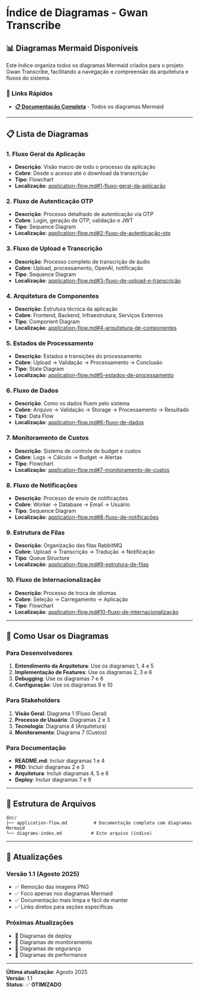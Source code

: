 # Índice de Diagramas - Gwan Transcribe

## 📊 Diagramas Mermaid Disponíveis

Este índice organiza todos os diagramas Mermaid criados para o projeto Gwan Transcribe, facilitando a navegação e compreensão da arquitetura e fluxos do sistema.

### 🔗 Links Rápidos

- **[📋 Documentação Completa](application-flow.md)** - Todos os diagramas Mermaid

---

## 📋 Lista de Diagramas

### 1. **Fluxo Geral da Aplicação**
- **Descrição**: Visão macro de todo o processo da aplicação
- **Cobre**: Desde o acesso até o download da transcrição
- **Tipo**: Flowchart
- **Localização**: [application-flow.md#1-fluxo-geral-da-aplicação](application-flow.md#1-fluxo-geral-da-aplicação)

### 2. **Fluxo de Autenticação OTP**
- **Descrição**: Processo detalhado de autenticação via OTP
- **Cobre**: Login, geração de OTP, validação e JWT
- **Tipo**: Sequence Diagram
- **Localização**: [application-flow.md#2-fluxo-de-autenticação-otp](application-flow.md#2-fluxo-de-autenticação-otp)

### 3. **Fluxo de Upload e Transcrição**
- **Descrição**: Processo completo de transcrição de áudio
- **Cobre**: Upload, processamento, OpenAI, notificação
- **Tipo**: Sequence Diagram
- **Localização**: [application-flow.md#3-fluxo-de-upload-e-transcrição](application-flow.md#3-fluxo-de-upload-e-transcrição)

### 4. **Arquitetura de Componentes**
- **Descrição**: Estrutura técnica da aplicação
- **Cobre**: Frontend, Backend, Infraestrutura, Serviços Externos
- **Tipo**: Component Diagram
- **Localização**: [application-flow.md#4-arquitetura-de-componentes](application-flow.md#4-arquitetura-de-componentes)

### 5. **Estados de Processamento**
- **Descrição**: Estados e transições do processamento
- **Cobre**: Upload → Validação → Processamento → Conclusão
- **Tipo**: State Diagram
- **Localização**: [application-flow.md#5-estados-de-processamento](application-flow.md#5-estados-de-processamento)

### 6. **Fluxo de Dados**
- **Descrição**: Como os dados fluem pelo sistema
- **Cobre**: Arquivo → Validação → Storage → Processamento → Resultado
- **Tipo**: Data Flow
- **Localização**: [application-flow.md#6-fluxo-de-dados](application-flow.md#6-fluxo-de-dados)

### 7. **Monitoramento de Custos**
- **Descrição**: Sistema de controle de budget e custos
- **Cobre**: Logs → Cálculo → Budget → Alertas
- **Tipo**: Flowchart
- **Localização**: [application-flow.md#7-monitoramento-de-custos](application-flow.md#7-monitoramento-de-custos)

### 8. **Fluxo de Notificações**
- **Descrição**: Processo de envio de notificações
- **Cobre**: Worker → Database → Email → Usuário
- **Tipo**: Sequence Diagram
- **Localização**: [application-flow.md#8-fluxo-de-notificações](application-flow.md#8-fluxo-de-notificações)

### 9. **Estrutura de Filas**
- **Descrição**: Organização das filas RabbitMQ
- **Cobre**: Upload → Transcrição → Tradução → Notificação
- **Tipo**: Queue Structure
- **Localização**: [application-flow.md#9-estrutura-de-filas](application-flow.md#9-estrutura-de-filas)

### 10. **Fluxo de Internacionalização**
- **Descrição**: Processo de troca de idiomas
- **Cobre**: Seleção → Carregamento → Aplicação
- **Tipo**: Flowchart
- **Localização**: [application-flow.md#10-fluxo-de-internacionalização](application-flow.md#10-fluxo-de-internacionalização)

---

## 🎯 Como Usar os Diagramas

### **Para Desenvolvedores**
1. **Entendimento da Arquitetura**: Use os diagramas 1, 4 e 5
2. **Implementação de Features**: Use os diagramas 2, 3 e 6
3. **Debugging**: Use os diagramas 7 e 8
4. **Configuração**: Use os diagramas 9 e 10

### **Para Stakeholders**
1. **Visão Geral**: Diagrama 1 (Fluxo Geral)
2. **Processo de Usuário**: Diagramas 2 e 3
3. **Tecnologia**: Diagrama 4 (Arquitetura)
4. **Monitoramento**: Diagrama 7 (Custos)

### **Para Documentação**
- **README.md**: Incluir diagramas 1 e 4
- **PRD**: Incluir diagramas 2 e 3
- **Arquitetura**: Incluir diagramas 4, 5 e 6
- **Deploy**: Incluir diagramas 7 e 9

---

## 📁 Estrutura de Arquivos

```
doc/
├── application-flow.md          # Documentação completa com diagramas Mermaid
└── diagrams-index.md           # Este arquivo (índice)
```

---

## 🔄 Atualizações

### **Versão 1.1** (Agosto 2025)
- ✅ Remoção das imagens PNG
- ✅ Foco apenas nos diagramas Mermaid
- ✅ Documentação mais limpa e fácil de manter
- ✅ Links diretos para seções específicas

### **Próximas Atualizações**
- 🔄 Diagramas de deploy
- 🔄 Diagramas de monitoramento
- 🔄 Diagramas de segurança
- 🔄 Diagramas de performance

---

**Última atualização**: Agosto 2025  
**Versão**: 1.1  
**Status**: ✅ **OTIMIZADO** 